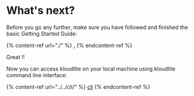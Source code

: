 # What's next?

Before you go any further, make sure you have followed and finished the basic Getting Started Guide:

{% content-ref url="./" %}
[.](./)
{% endcontent-ref %}

Great !!

Now you can access kloudlite on your local machine using kloudlite command line interface:

{% content-ref url="../../cli/" %}
[cli](../../cli/)
{% endcontent-ref %}
